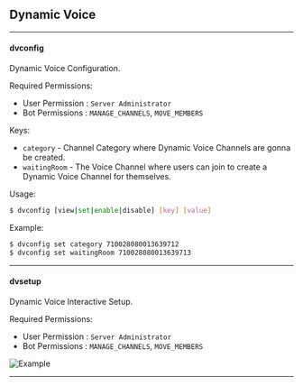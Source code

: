 
## Dynamic Voice

---
#### dvconfig
Dynamic Voice Configuration.

Required Permissions:
- User Permission : `Server Administrator`
- Bot Permissions : `MANAGE_CHANNELS`, `MOVE_MEMBERS`

Keys:
- `category` - Channel Category where Dynamic Voice Channels are gonna be created.
- `waitingRoom` - The Voice Channel where users can join to create a Dynamic Voice Channel for themselves.

Usage:
```bash
$ dvconfig [view|set|enable|disable] [key] [value]
```

Example:
```bash
$ dvconfig set category 710028080013639712
$ dvconfig set waitingRoom 710028080013639713
```

---
#### dvsetup
Dynamic Voice Interactive Setup.

Required Permissions:
- User Permission : `Server Administrator`
- Bot Permissions : `MANAGE_CHANNELS`, `MOVE_MEMBERS`

![Example](../../assets/dvsetup.png)

---